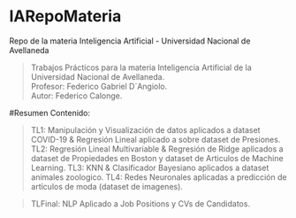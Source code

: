 # IARepoMateria
Repo de la materia Inteligencia Artificial - Universidad Nacional de Avellaneda

>Trabajos Prácticos para la materia Inteligencia Artificial de la Universidad Nacional de Avellaneda.  
>Profesor: Federico Gabriel D´Angiolo.  
>Autor: Federico Calonge.

#Resumen Contenido:

>TL1: Manipulación y Visualización de datos aplicados a dataset COVID-19 & Regresión Lineal aplicado a sobre dataset de Presiones. 
>TL2: Regresión Lineal Multivariable & Regresión de Ridge aplicados a dataset de Propiedades en Boston y dataset de Articulos de Machine Learning. 
>TL3: KNN & Clasificador Bayesiano aplicados a dataset animales zoologico.
>TL4: Redes Neuronales aplicadas a predicción de artículos de moda (dataset de imagenes).

>TLFinal: NLP Aplicado a Job Positions y CVs de Candidatos.